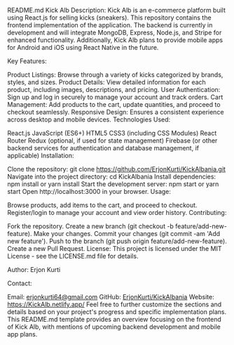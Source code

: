 README.md
Kick Alb
Description:
Kick Alb is an e-commerce platform built using React.js for selling kicks (sneakers). This repository contains the frontend implementation of the application. The backend is currently in development and will integrate MongoDB, Express, Node.js, and Stripe for enhanced functionality. Additionally, Kick Alb plans to provide mobile apps for Android and iOS using React Native in the future.

Key Features:

Product Listings: Browse through a variety of kicks categorized by brands, styles, and sizes.
Product Details: View detailed information for each product, including images, descriptions, and pricing.
User Authentication: Sign up and log in securely to manage your account and track orders.
Cart Management: Add products to the cart, update quantities, and proceed to checkout seamlessly.
Responsive Design: Ensures a consistent experience across desktop and mobile devices.
Technologies Used:

React.js
JavaScript (ES6+)
HTML5
CSS3 (including CSS Modules)
React Router
Redux (optional, if used for state management)
Firebase (or other backend services for authentication and database management, if applicable)
Installation:

Clone the repository: git clone https://github.com/ErjonKurti/KickAlbania.git
Navigate into the project directory: cd KickAlbania
Install dependencies: npm install or yarn install
Start the development server: npm start or yarn start
Open http://localhost:3000 in your browser.
Usage:

Browse products, add items to the cart, and proceed to checkout.
Register/login to manage your account and view order history.
Contributing:

Fork the repository.
Create a new branch (git checkout -b feature/add-new-feature).
Make your changes.
Commit your changes (git commit -am 'Add new feature').
Push to the branch (git push origin feature/add-new-feature).
Create a new Pull Request.
License:
This project is licensed under the MIT License - see the LICENSE.md file for details.

Author:
Erjon Kurti

Contact:

Email: erjonkurti64@gmail.com
GitHub: [ErjonKurti/KickAlbania](https://github.com/ErjonKurti/)
Website: https://KickAlb.netlify.app/
Feel free to further customize the sections and details based on your project's progress and specific implementation plans. This README.md template provides an overview focusing on the frontend of Kick Alb, with mentions of upcoming backend development and mobile app plans.

